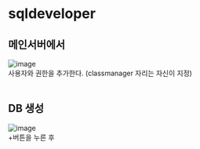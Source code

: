 # sqldeveloper
## 메인서버에서
![image](https://github.com/gkstmdrb/sqldeveloper/assets/114748816/0d36f76f-4871-4114-816b-728424c6b3d1) <br>
사용자와 권한을 추가한다. (classmanager 자리는 자신이 지정) <br><br>

## DB 생성
![image](https://github.com/gkstmdrb/sqldeveloper/assets/114748816/11e55576-fcdc-4f44-9af4-43a2e756cdcf) <br>
+버튼을 누른 후 

